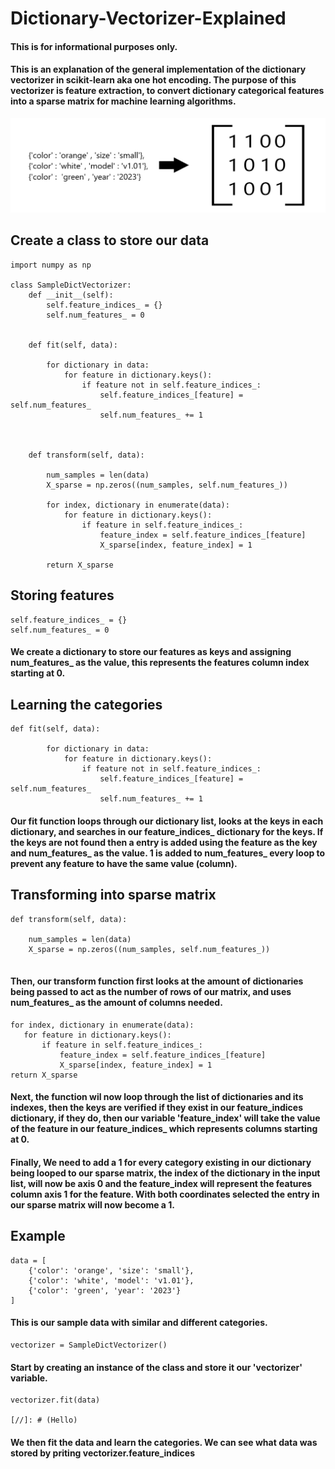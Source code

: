# Dictionary-Vectorizer-Explained

#### This is for informational purposes only.
#### This is an explanation of the general implementation of the dictionary vectorizer in scikit-learn aka one hot encoding. The purpose of this vectorizer is feature extraction, to convert dictionary categorical features into a sparse matrix for machine learning algorithms.



<img src='https://github.com/JReyDev/Dictionary-Vectorizer-Explained/blob/main/images/homepageconversion.png'>


## Create a class to store our data
```
import numpy as np

class SampleDictVectorizer:
    def __init__(self):
        self.feature_indices_ = {}
        self.num_features_ = 0 


    def fit(self, data):

        for dictionary in data: 
            for feature in dictionary.keys():
                if feature not in self.feature_indices_: 
                    self.feature_indices_[feature] = self.num_features_
                    self.num_features_ += 1 



    def transform(self, data):

        num_samples = len(data) 
        X_sparse = np.zeros((num_samples, self.num_features_))

        for index, dictionary in enumerate(data):
            for feature in dictionary.keys():
                if feature in self.feature_indices_:
                    feature_index = self.feature_indices_[feature]
                    X_sparse[index, feature_index] = 1

        return X_sparse

```

## Storing features

```
self.feature_indices_ = {}
self.num_features_ = 0 
```

#### We create a dictionary to store our features as keys and assigning num_features_ as the value, this represents the features column index starting at 0.

## Learning the categories
```
def fit(self, data):

        for dictionary in data: 
            for feature in dictionary.keys():
                if feature not in self.feature_indices_: 
                    self.feature_indices_[feature] = self.num_features_
                    self.num_features_ += 1 
```

#### Our fit function loops through our dictionary list, looks at the keys in each dictionary, and searches in our feature_indices_ dictionary for the keys. If the keys are not found then a entry is added using the feature as the key and num_features_ as the value. 1 is added to num_features_ every loop to prevent any feature to have the same value (column).

## Transforming into sparse matrix
```
def transform(self, data):

    num_samples = len(data) 
    X_sparse = np.zeros((num_samples, self.num_features_))
    
```

#### Then, our transform function first looks at the amount of dictionaries being passed to act as the number of rows of our matrix, and uses num_features_ as the amount of columns needed.

```
for index, dictionary in enumerate(data):
   for feature in dictionary.keys():
       if feature in self.feature_indices_:
           feature_index = self.feature_indices_[feature]
           X_sparse[index, feature_index] = 1
return X_sparse
```
#### Next, the function wil now loop through the list of dictionaries and its indexes, then the keys are verified if they exist in our feature_indices dictionary, if they do, then our variable 'feature_index' will take the value of the feature in our feature_indices_ which represents columns starting at 0. 

#### Finally, We need to add a 1 for every category existing in our dictionary being looped to our sparse matrix, the index of the dictionary in the input list, will now be axis 0 and the feature_index will represent the features column axis 1 for the feature. With both coordinates selected the entry in our sparse matrix will now become a 1.

## Example

```
data = [
    {'color': 'orange', 'size': 'small'},
    {'color': 'white', 'model': 'v1.01'},
    {'color': 'green', 'year': '2023'}
]
```
#### This is our sample data with similar and different categories.
```
vectorizer = SampleDictVectorizer()

```
#### Start by creating an instance of the class and store it our 'vectorizer' variable.


```
vectorizer.fit(data)

[//]: # (Hello)
```
#### We then fit the data and learn the categories. We can see what data was stored by priting vectorizer.feature_indices
